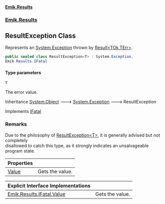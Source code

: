 #### [Emik.Results](index.md 'index')
### [Emik.Results](Emik.Results.md 'Emik.Results')

## ResultException<T> Class

Represents an [System.Exception](https://docs.microsoft.com/en-us/dotnet/api/System.Exception 'System.Exception') thrown by [Result&lt;TOk,TErr&gt;](Result{TOk,TErr}.md 'Emik.Results.Result<TOk,TErr>').

```csharp
public sealed class ResultException<T> : System.Exception,
Emik.Results.IFatal
```
#### Type parameters

<a name='Emik.Results.ResultException_T_.T'></a>

`T`

The error value.

Inheritance [System.Object](https://docs.microsoft.com/en-us/dotnet/api/System.Object 'System.Object') &#129106; [System.Exception](https://docs.microsoft.com/en-us/dotnet/api/System.Exception 'System.Exception') &#129106; ResultException<T>

Implements [IFatal](IFatal.md 'Emik.Results.IFatal')

### Remarks
  
Due to the philosophy of [ResultException&lt;T&gt;](ResultException{T}.md 'Emik.Results.ResultException<T>'), it is generally advised but not completely  
disallowed to catch this type, as it strongly indicates an unsalvageable program state.

| Properties | |
| :--- | :--- |
| [Value](ResultException{T}.Value.md 'Emik.Results.ResultException<T>.Value') | Gets the value. |

| Explicit Interface Implementations | |
| :--- | :--- |
| [Emik.Results.IFatal.Value](ResultException{T}.Emik.Results.IFatal.Value.md 'Emik.Results.ResultException<T>.Emik.Results.IFatal.Value') | Gets the value. |
